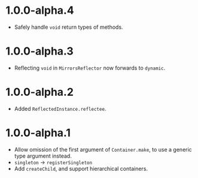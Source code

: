 # 1.0.0-alpha.4
* Safely handle `void` return types of methods.

# 1.0.0-alpha.3
* Reflecting `void` in `MirrorsReflector` now forwards to `dynamic`.

# 1.0.0-alpha.2
* Added `ReflectedInstance.reflectee`.

# 1.0.0-alpha.1
* Allow omission of the first argument of `Container.make`, to use
a generic type argument instead.
* `singleton` -> `registerSingleton`
* Add `createChild`, and support hierarchical containers.